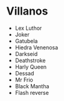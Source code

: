 # Villanos

* Lex Luthor
* Joker
* Gatubela
* Hiedra Venenosa
* Darkseid
* Deathstroke 
* Harly Queen
* Dessad
* Mr Frio
* Black  Mantha
*  Flash reverse
